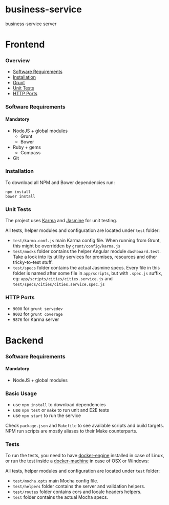 business-service
==============
business-service server


# Frontend

### Overview
- [Software Requirements](#software-requirements)
- [Installation](#installation)
- [Grunt](#grunt)
- [Unit Tests](#unit-tests)
- [HTTP Ports](#http-ports)


### Software Requirements

#### Mandatory
- NodeJS + global modules
  + Grunt
  + Bower
- Ruby + gems
  + Compass
- Git


### Installation
To download all NPM and Bower dependencies run:

    npm install
    bower install


### Unit Tests
The project uses [Karma](http://karma-runner.github.io) and [Jasmine](http://jasmine.github.io/) for unit testing.

All tests, helper modules and configuration are located under `test` folder:
- `test/karma.conf.js` main Karma config file. When running from Grunt, this might be overridden by `grunt/config/karma.js`
- `test/mocks` folder contains the helper Angular module `dashboard.test`. Take a look into its utility services for promises, resources and other tricky-to-test stuff.
- `test/specs` folder contains the actual Jasmine specs. Every file in this folder is named after some file in `app/scripts`, but with `.spec.js` suffix, eg: `app/scripts/cities/cities.service.js` and `test/specs/cities/cities.service.spec.js`


### HTTP Ports
- `9000` for `grunt servedev`
- `9002` for `grunt coverage`
- `9876` for Karma server



# Backend

### Software Requirements

#### Mandatory
- NodeJS + global modules

### Basic Usage

- use `npm install` to download dependencies
- use `npm test` or `make` to run unit and E2E tests
- use `npm start` to run the service

Check `package.json` and `Makefile` to see available scripts and build targets. NPM run scripts are mostly aliases to their Make counterparts.

### Tests

To run the tests, you need to have [docker-engine](https://docs.docker.com/engine/installation/) installed in case of Linux, or run the test inside a [docker-machine](https://docs.docker.com/machine/install-machine/) in case of OSX or Windows:



All tests, helper modules and configuration are located under `test` folder:
- `test/mocha.opts` main Mocha config file.
- `test/helpers` folder contains the server and validation helpers.
- `test/routes` folder contains cors and locale headers helpers.
- `test` folder contains the actual Mocha specs.
